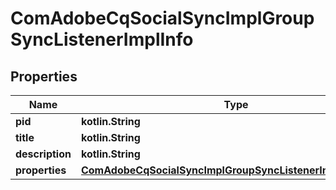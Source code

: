 
# ComAdobeCqSocialSyncImplGroupSyncListenerImplInfo

## Properties
Name | Type | Description | Notes
------------ | ------------- | ------------- | -------------
**pid** | **kotlin.String** |  |  [optional]
**title** | **kotlin.String** |  |  [optional]
**description** | **kotlin.String** |  |  [optional]
**properties** | [**ComAdobeCqSocialSyncImplGroupSyncListenerImplProperties**](ComAdobeCqSocialSyncImplGroupSyncListenerImplProperties.md) |  |  [optional]



